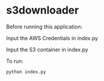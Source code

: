 # s3downloader

Before running this application:

  Input the AWS Credentials in index.py
  
  Input the S3 container in index.py

To run:
  
    python index.py

